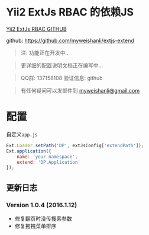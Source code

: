 Yii2 ExtJs RBAC 的依赖JS
=========

[Yii2 ExtJs RBAC GITHUB](https://github.com/myweishanli/yii2-extjs-rbac)

github: https://github.com/myweishanli/extjs-extend

> 注: 功能正在开发中...

> 更详细的配置说明文档正在编写中...

> QQ群: 137158108 验证信息: github

> 有任何疑问可以发邮件到 myweishanli@gmail.com

配置
=========

自定义`app.js`
```javascript
Ext.Loader.setPath('DP', extJsConfig['extendPath']);
Ext.application({
    name: 'your namespace',
    extend: 'DP.Application'
});
```

更新日志
------------

### Version 1.0.4 (2016.1.12)

- 修复翻页时没传搜索参数
- 修复拖拽菜单排序